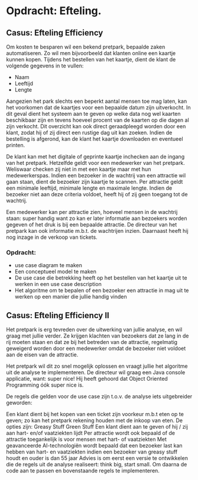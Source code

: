 # Opdracht: Efteling. 

## Casus: Efteling Efficiency
Om kosten te besparen wil een bekend pretpark, bepaalde zaken automatiseren. Zo wil men bijvoorbeeld dat klanten online een kaartje kunnen kopen. Tijdens het bestellen van het kaartje, dient de klant de volgende gegevens in te vullen:

- Naam
- Leeftijd
- Lengte

Aangezien het park slechts een beperkt aantal mensen toe mag laten, kan het voorkomen dat de kaartjes voor een bepaalde datum zijn uitverkocht. In dit geval dient het systeem aan te geven op welke data nog wel kaarten beschikbaar zijn en tevens hoeveel procent van de kaarten op die dagen al zijn verkocht. 
Dit overzicht kan ook direct geraadpleegd worden door een klant, zodat hij of zij direct een rustige dag uit kan zoeken. Indien de bestelling is afgerond, kan de klant het kaartje downloaden en eventueel printen.

De klant kan met het digitale of geprinte kaartje inchecken aan de ingang van het pretpark. Hetzelfde geldt voor een medewerker van het pretpark. Weliswaar checken zij niet in met een kaartje maar met hun medewerkerspas. Indien een bezoeker in de wachtrij van een attractie wil gaan staan, dient de bezoeker zijn kaartje te scannen. Per attractie geldt een minimale leeftijd, minimale lengte en maximale lengte. Indien de bezoeker niet aan deze criteria voldoet, heeft hij of zij geen toegang tot de wachtrij.

Een medewerker kan per attractie zien, hoeveel mensen in de wachtrij staan: super handig want zo kan er later informatie aan bezoekers worden gegeven of het druk is bij een bepaalde attractie. De directeur van het pretpark kan ook informatie m.b.t. de wachtrijen inzien. Daarnaast heeft hij nog inzage in de verkoop van tickets.

### Opdracht:
- use case diagram te maken
- Een conceptueel model te maken
- De use case die betrekking heeft op het bestellen van het kaartje uit te werken in een use case description
- Het algoritme om te bepalen of een bezoeker een attractie in mag uit te werken op een manier die jullie handig vinden

## Casus: Efteling Efficiency II
Het pretpark is erg tevreden over de uitwerking van jullie analyse, en wil graag met jullie verder. Ze krijgen klachten van bezoekers dat ze lang in de rij moeten staan en dat ze bij het betreden van de attractie, regelmatig geweigerd worden door een medewerker omdat de bezoeker niet voldoet aan de eisen van de attractie.

Het pretpark wil dit zo snel mogelijk oplossen en vraagt jullie het algoritme uit de analyse te implementeren. De directeur wil graag een Java console applicatie, want: super nice! Hij heeft gehoord dat Object Oriented Programming óók super nice is.

De regels die gelden voor de use case zijn t.o.v. de analyse iets uitgebreider geworden:

Een klant dient bij het kopen van een ticket zijn voorkeur m.b.t eten op te geven; zo kan het pretpark rekening houden met de inkoop van eten. De opties zijn:
Greasy Stuff
Green Stuff
Een klant dient aan te geven of hij / zij aan hart- en/of vaatziekten lijdt
Per attractie wordt ook bepaald of de attractie toegankelijk is voor mensen met hart- of vaatziekten
Met geavanceerde AI-technologiën wordt bepaald dat een bezoeker last kan hebben van hart- en vaatziekten indien een bezoeker van greasy stuff houdt en ouder is dan 55 jaar
Advies is om eerst een versie te ontwikkelen die de regels uit de analyse realiseert: think big, start small. Om daarna de code aan te passen en bovenstaande regels te implementeren.


